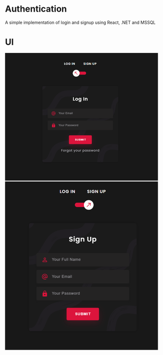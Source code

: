 # Authentication
A simple implementation of login and signup using React, .NET and MSSQL

# UI
![UI Image](./UI1.png)
![UI Image](./UI2.png)

